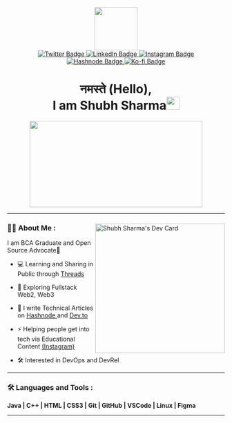 <div id="header" align="center">
  <img src="https://media.giphy.com/media/3oKIPnAiaMCws8nOsE/giphy.gif" width="100">
  
  <div id="badges">
    <a href="https://www.twitter.com/code_shubh" target="_blank">
      <img src="https://img.shields.io/badge/Twitter-red?style=for-the-badge&logo=twitter&logoColor=white" alt="Twitter Badge"/>
    </a>
    <a href="https://www.linkedin.com/in/shubhsharma19/" target="_blank">
      <img src="https://img.shields.io/badge/LinkedIn-blue?style=for-the-badge&logo=linkedin&logoColor=white" alt="LinkedIn Badge"/>
    </a>
    <a href="https://www.instagram.com/code.shubh" target="_blank">
      <img src="https://img.shields.io/badge/Instagram-purple?style=for-the-badge&logo=instagram&logoColor=white" alt="Instagram Badge"/>
    </a>
    <br>
     <a href="https://shubhsharma19.hashnode.dev" target="_blank">
      <img src="https://img.shields.io/badge/hashnode-royalblue?style=for-the-badge&logo=hashnode&logoColor=white" alt="Hashnode Badge"/>
    </a>
    <a href="https://ko-fi.com/shubhsharma19" target="_blank">
      <img src="https://img.shields.io/badge/BuyMeACoffee-orange?style=for-the-badge&logo=Ko-fi&logoColor=white" alt="Ko-fi Badge"/>
    </a>
  </div>
  
  <div> 
    <img src="https://komarev.com/ghpvc/?username=shubhsharma19&style=flat-square&color=blue" alt=""/>
  </div>
  
  <h1 align="center"> नमस्ते (Hello), <br>I am Shubh Sharma<img src="https://media.giphy.com/media/hvRJCLFzcasrR4ia7z/giphy.gif" width="30px"/> </h1>
</div>

<div id="Bannergif" align="center">
  <img src="https://media.giphy.com/media/13HgwGsXF0aiGY/giphy.gif" width="400" height="200"/>
  
  ---
</div>

<div id= "About me" align="left">
  <a href="https://app.daily.dev/shubhsharma19"><img src="https://api.daily.dev/devcards/e150da2c5e5c47c1bdb43ff82fd7c5c9.png?r=ovz" width="300" align="right" alt="Shubh Sharma's Dev Card"/></a>
   
### :man_technologist: About Me :
  I am BCA Graduate and Open Source Advocate🥑
 
- 💻 Learning and Sharing in Public through <a href="https://twitter.com/code_shubh" target="_blank">Threads</a>
  
- 🌱 Exploring Fullstack Web2, Web3
  
- 📝 I write Technical Articles on <a href="https://shubhsharma19.hashnode.dev" target="_blank"> Hashnode </a> and <a href="https://dev.to/shubhsharma19" target="_blank"> Dev.to </a> 

- ⚡ Helping people get into tech via Educational Content <a href="https://instagram.com" target="_blank">(Instagram)</a>
  
- 🛠️ Interested in DevOps and DevRel
---

### :hammer_and_wrench: Languages and Tools :
<div id="language-and-tools">
  <b>Java | C++ | HTML | CSS3 | Git | GitHub | VSCode | Linux | Figma </b>
  
  ---
</div>

  

